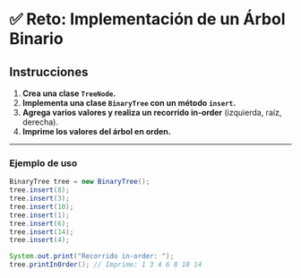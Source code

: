 # ✅ Reto: Implementación de un Árbol Binario

## Instrucciones

1. **Crea una clase `TreeNode`.**
2. **Implementa una clase `BinaryTree` con un método `insert`.**
3. **Agrega varios valores y realiza un recorrido in-order** (izquierda, raíz, derecha).
4. **Imprime los valores del árbol en orden.**

---

### Ejemplo de uso

```java
BinaryTree tree = new BinaryTree();
tree.insert(8);
tree.insert(3);
tree.insert(10);
tree.insert(1);
tree.insert(6);
tree.insert(14);
tree.insert(4);

System.out.print("Recorrido in-order: ");
tree.printInOrder(); // Imprime: 1 3 4 6 8 10 14